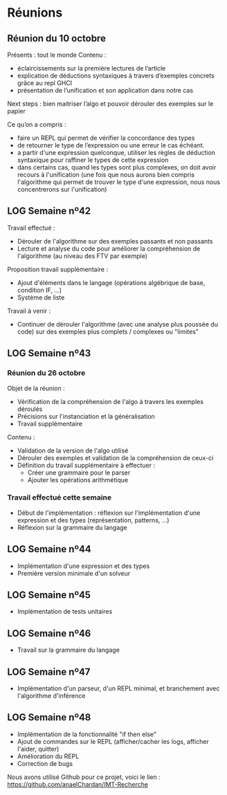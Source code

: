 # Réunions

## Réunion du 10 octobre 

Présents : tout le monde
Contenu : 
- éclaircissements sur la première lectures de l’article
- explication de déductions syntaxiques à travers d’exemples concrets grâce au repl GHCI
- présentation de l’unification et son application dans notre cas

Next steps : bien maitriser l’algo et pouvoir dérouler des exemples sur le papier

Ce qu’on a compris :
- faire un REPL qui permet de vérifier la concordance des types 
- de retourner le type de l’expression ou une erreur le cas échéant.
- a partir d'une expression quelconque, utiliser les règles de déduction syntaxique pour raffiner le types de cette expression
- dans certains cas, quand les types sont plus complexes, on doit avoir recours à l'unification (une fois que nous aurons bien compris l'algorithme qui permet de trouver le type d'une expression, nous nous concentrerons sur l'unification)

## LOG Semaine nº42

Travail effectué : 

- Dérouler de l'algorithme sur des exemples passants et non passants
- Lecture et analyse du code pour améliorer la compréhension de l'algorithme (au niveau des FTV par exemple)

Proposition travail supplémentaire :

- Ajout d'éléments dans le langage (opérations algébrique de base, condition IF, …)
- Système de liste

Travail à venir : 

- Continuer de dérouler l'algorithme (avec une analyse plus poussée du code) sur des exemples plus complets / complexes ou "limites"

## LOG Semaine nº43
 
### Réunion du 26 octobre 
 
Objet de la réunion : 
 - Vérification de la compréhension de l'algo à travers les exemples déroulés
 - Précisions sur l'instanciation et la généralisation
 - Travail supplémentaire
 
Contenu : 
 - Validation de la version de l'algo utilisé 
 - Dérouler des exemples et validation de la compréhension de ceux-ci
 - Définition du travail supplémentaire à effectuer : 
    - Créer une grammaire pour le parser
    - Ajouter les opérations arithmétique 

### Travail effectué cette semaine
 
 - Début de l'implémentation : réflexion sur l'implémentation d'une expression et des types (représentation, patterns, ...)
 - Réflexion sur la grammaire du langage 

## LOG Semaine nº44
 
 - Implémentation d'une expression et des types
 - Première version minimale d'un solveur

## LOG Semaine nº45
  
 - Implémentation de tests unitaires

## LOG Semaine nº46

 - Travail sur la grammaire du langage

## LOG Semaine nº47

 - Implémentation d'un parseur, d'un REPL minimal, et branchement avec l'algorithme d'inférence
 
 
## LOG Semaine nº48

 - Implémentation de la fonctionnalité "if then else"
 - Ajout de commandes sur le REPL (afficher/cacher les logs, afficher l'aider, quitter)
 - Amélioration du REPL 
 - Correction de bugs
 
Nous avons utilisé Github pour ce projet, voici le lien : https://github.com/anaelChardan/IMT-Recherche
 
